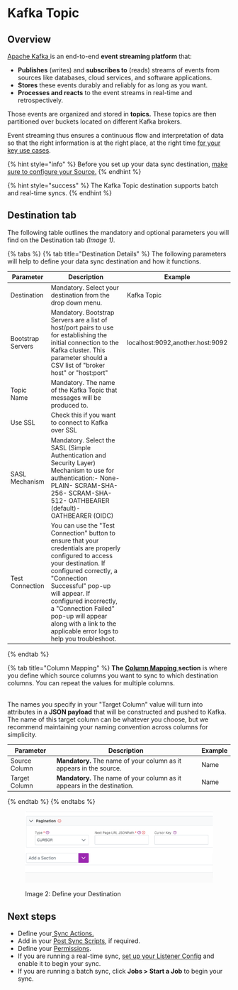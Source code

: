 # Kafka Topic

## Overview

[Apache Kafka ](https://kafka.apache.org/intro)is an end-to-end **event streaming platform** that:

* **Publishes** (writes) and **subscribes to** (reads) streams of events from sources like databases, cloud services, and software applications.
* **Stores** these events durably and reliably for as long as you want.
* **Processes and reacts** to the event streams in real-time and retrospectively.

Those events are organized and stored in **topics.** These topics are then partitioned over buckets located on different Kafka brokers.

Event streaming thus ensures a continuous flow and interpretation of data so that the right information is at the right place, at the right time [for your key use cases](https://kafka.apache.org/powered-by).

{% hint style="info" %}
Before you set up your data sync destination, [make sure to configure your Source.](../supported-data-sync-sources/)
{% endhint %}

{% hint style="success" %}
The Kafka Topic destination supports batch and real-time syncs.
{% endhint %}

## Destination tab

The following table outlines the mandatory and optional parameters you will find on the Destination tab _(Image 1)._

{% tabs %}
{% tab title="Destination Details" %}
The following parameters will help to define your data sync destination and how it functions.

| Parameter         | Description                                                                                                                                                                                     | Example                          |
|-------------------|-------------------------------------------------------------------------------------------------------------------------------------------------------------------------------------------------|----------------------------------|
| Destination       | Mandatory. Select your destination from the drop down menu.                                                                                                                                     | Kafka Topic                      |
| Bootstrap Servers | Mandatory. Bootstrap Servers are a list of host/port pairs to use for establishing the initial connection to the Kafka cluster. This parameter should a CSV list of "broker host" or "host:port" | localhost:9092,another.host:9092 |
| Topic Name        | Mandatory. The name of the Kafka Topic that messages will be produced to.                                                                                                                                                                                                                                                                       |
| Use SSL           | Check this if you want to connect to Kafka over SSL                                                                                                                                                                                                                                                                                             |
| SASL Mechanism    | Mandatory. Select the SASL (Simple Authentication and Security Layer) Mechanism to use for authentication:- None- PLAIN- SCRAM-SHA-256- SCRAM-SHA-512- OATHBEARER (default)- OATHBEARER (OIDC)                                                                                                                                                  |
| Test Connection   | You can use the "Test Connection" button to ensure that your credentials are properly configured to access your destination. If configured correctly, a "Connection Successful" pop-up will appear. If configured incorrectly, a "Connection Failed" pop-up will appear along with a link to the applicable error logs to help you troubleshoot. |
{% endtab %}

{% tab title="Column Mapping" %}
**The** [**Column Mapping** ](../building-data-syncs/columns-and-mappings/#3.-column-mappings)**section** is where you define which source columns you want to sync to which destination columns. You can repeat the values for multiple columns.

\
The names you specify in your "Target Column" value will turn into attributes in a **JSON payload** that will be constructed and pushed to Kafka. The name of this target column can be whatever you choose, but we recommend maintaining your naming convention across columns for simplicity.

| Parameter     | Description                                                              | Example |
|---------------|--------------------------------------------------------------------------|---------|
| Source Column | **Mandatory.** The name of your column as it appears in the source.      | Name    |
| Target Column | **Mandatory.** The name of your column as it appears in the destination. | Name    |
{% endtab %}
{% endtabs %}

<div data-full-width="true">

<figure><img src="../../.gitbook/assets/image (438).png" alt=""><figcaption><p>Image 2: Define your Destination</p></figcaption></figure>

</div>

## Next steps

* Define your[ ](../building-data-syncs/sync-actions.md)[Sync Actions.](../building-data-syncs/sync-actions.md)
* Add in your [Post Sync Scripts](../building-data-syncs/advanced-settings/post-sync-scripts.md), if required.
* Define your [Permissions](../building-data-syncs/#2.-create-a-data-sync-configuration).
* If you are running a real-time sync, [set up your Listener Config](../supported-real-time-sources/) and enable it to begin your sync.
* If you are running a batch sync, click **Jobs > Start a Job** to begin your sync.
